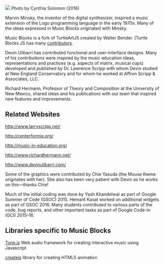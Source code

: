 <img
src='https://rawgithub.com/walterbender/musicblocks/master/Minsky.jpg'/>
Photo by Cynthia Solomon (2016)

Marvin Minsky, the inventor of the digital synthesizer, inspired a
music extension of the Logo programming language in the early
1970s. Many of the ideas expressed in Music Blocks originated with
Minsky.

Music Blocks is a fork of TurtleArtJS created by Walter
Bender. (Turtle Blocks JS has many
[contributors](https://github.com/walterbender/turtleblocksjs/graphs/contributors).

Devin Ulibarri has contributed functional and user-interface
designs. Many of his contributions were inspired by the music
education ideas, representations and practices (e.g. aspects of
matrix, musical cups) developed and published by Dr. Lawrence Scripp
with whom Devin studied at New England Conservatory and for whom he
worked at Affron Scripp & Associates, LLC.

Richard Hermann, Professor of Theory and Composition at the University
of New Mexico, shared ideas and his publications with our team that
inspired new features and improvements.

Related Websites
----------------
http://www.larryscripp.net/

http://centerformie.org/

http://music-in-education.org/

http://www.richardhermann.net/

http://www.devinulibarri.com/

Some of the graphics were contributed by Chie Yasuda (the Mouse theme
originates with her). She also has been very patient with Devin as he
works on this&mdash;thanks Chie!

Much of the initial coding was done by Yash Khandelwal as part of
Google Summer of Code (GSOC) 2015. Hemant Kasat worked on additional
widgets as part of GSOC 2016. Many students contributed to various
parts of the code, bug reports, and other important tasks as part of
Google Code-in (GCI) 2015&ndash;16.

Libraries specific to Music Blocks
----------------------------------

[Tone.js](https://github.com/Tonejs/Tone.js/blob/master/README.md) Web audio framework for creating interactive music using Javascript

[createjs](#https://github.com/CreateJS) library for creating HTML5 animation
